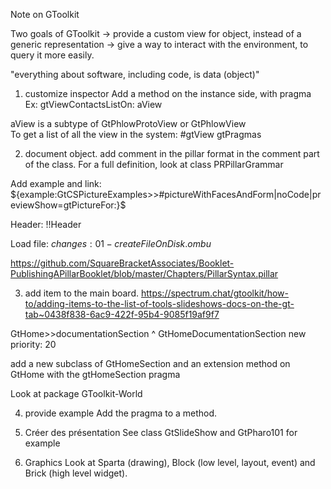 Note on GToolkit

Two goals of GToolkit
-> provide a custom view for object, instead of a generic representation
-> give a way to interact with the environment, to query it more easily.

"everything about software, including code, is data (object)"

1. customize inspector
Add a method on the instance side, with pragma <gtView>
Ex:
gtViewContactsListOn: aView
	<gtView>
	
aView is a subtype of GtPhlowProtoView or GtPhlowView	
To get a list of all the view in the system: #gtView gtPragmas

2. document object.
add comment in the pillar format in the comment part of the class.
For a full definition, look at class PRPillarGrammar

Add example and link:
${example:GtCSPictureExamples>>#pictureWithFacesAndForm|noCode|previewShow=gtPictureFor:}$

Header:
!!Header

Load file: 
${changes:01-createFileOnDisk.ombu}$

https://github.com/SquareBracketAssociates/Booklet-PublishingAPillarBooklet/blob/master/Chapters/PillarSyntax.pillar


3. add item to the main board.
https://spectrum.chat/gtoolkit/how-to/adding-items-to-the-list-of-tools-slideshows-docs-on-the-gt-tab~0438f838-6ac9-422f-95b4-9085f19af9f7

GtHome>>documentationSection
    <gtHomeSection>
    ^ GtHomeDocumentationSection new
        priority: 20

add a new subclass of GtHomeSection and an extension method on GtHome with the gtHomeSection pragma

Look at package GToolkit-World

4. provide example
Add the pragma <gtExample> to a method.

5. Créer des présentation
See class GtSlideShow and GtPharo101 for example

6. Graphics
Look at Sparta (drawing), Block (low level, layout, event) and Brick (high level widget).

